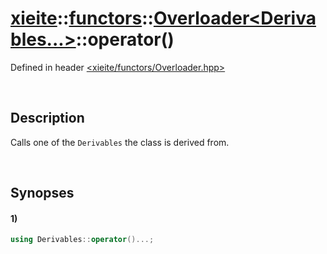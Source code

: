 # [xieite](../../xieite.md)\:\:[functors](../../functors.md)\:\:[Overloader\<Derivables...\>](../Overloader.md)\:\:operator\(\)
Defined in header [<xieite/functors/Overloader.hpp>](../../../include/xieite/functors/Overloader.hpp)

&nbsp;

## Description
Calls one of the `Derivables` the class is derived from.

&nbsp;

## Synopses
#### 1)
```cpp
using Derivables::operator()...;
```
